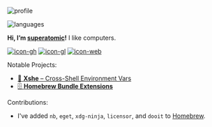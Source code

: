 ![profile][stat-profile]

![languages][stat-languages]

**Hi, I’m [superatomic]!** I like computers.

[![icon-gh]][github]
[![icon-gl]][gitlab]
[![icon-web]][superatomic]

Notable Projects:

- [🐚 **Xshe** – Cross-Shell Environment Vars][xshe-gh]
- [🗄 **Homebrew Bundle Extensions**][bundle-ext]

Contributions:

- I've added `nb`, `eget`, `xdg-ninja`, `licensor`, and `dooit` to [Homebrew](https://brew.sh).

[superatomic]: https://superatomic.dev
[github]: https://github.com/superatomic
[gitlab]: https://gitlab.com/superatomic
[xshe]: https://xshe.superatomic.dev
[xshe-gh]: https://github.com/superatomic/xshe
[bundle-ext]: https://github.com/superatomic/homebrew-bundle-extensions

[stat-profile]: https://github-readme-stats.vercel.app/api?username=superatomic&theme=calm&border_radius=18&show_icons=true&count_private=true&bg_color=0000&hide_border=true&disable_animations=true&hide_rank=true
[stat-languages]: https://github-readme-stats.vercel.app/api/top-langs?username=superatomic&theme=calm&border_radius=18&layout=compact&bg_color=0000&hide_border=true&langs_count=6

[icon-gh]: https://img.shields.io/badge/-GitHub-2ea44f?logo=github&logoColor=white
[icon-gl]: https://img.shields.io/badge/-GitLab-FC6D26?logo=gitlab&logoColor=white
[icon-web]: https://img.shields.io/badge/-superatomic-9B21CC
